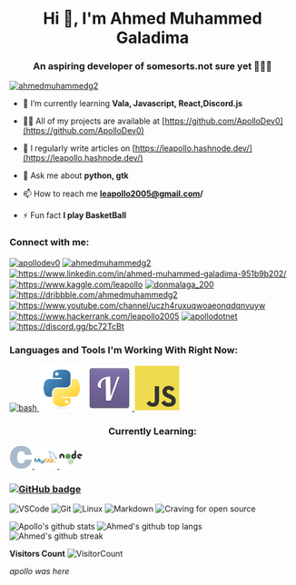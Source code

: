 <h1 align="center">Hi 👋, I'm Ahmed Muhammed Galadima</h1>
<h3 align="center">An aspiring developer of somesorts.not sure yet 🤷🏽‍♂️</h3>

<p align="left"> <a href="https://twitter.com/ahmedmuhammedg2" target="blank"><img src="https://img.shields.io/twitter/follow/ahmedmuhammedg2?logo=twitter&style=for-the-badge" alt="ahmedmuhammedg2" /></a> </p>

- 🌱 I’m currently learning **Vala, Javascript, React,Discord.js**

- 👨‍💻 All of my projects are available at [https://github.com/ApolloDev0](https://github.com/ApolloDev0)

- 📝 I regularly write articles on [https://leapollo.hashnode.dev/](https://leapollo.hashnode.dev/)

- 💬 Ask me about **python, gtk**

- 📫 How to reach me **leapollo2005@gmail.com/**

- ⚡ Fun fact **I play BasketBall**

<h3 align="left">Connect with me:</h3>
<p align="left">
<a href="https://codepen.io/apollodev0" target="blank"><img align="center" src="https://cdn.jsdelivr.net/npm/simple-icons@3.0.1/icons/codepen.svg" alt="apollodev0" height="30" width="40" /></a>
<a href="https://twitter.com/ahmedmuhammedg2" target="blank"><img align="center" src="https://cdn.jsdelivr.net/npm/simple-icons@3.0.1/icons/twitter.svg" alt="ahmedmuhammedg2" height="30" width="40" /></a>
<a href="https://linkedin.com/in/https://www.linkedin.com/in/ahmed-muhammed-galadima-951b9b202/" target="blank"><img align="center" src="https://cdn.jsdelivr.net/npm/simple-icons@3.0.1/icons/linkedin.svg" alt="https://www.linkedin.com/in/ahmed-muhammed-galadima-951b9b202/" height="30" width="40" /></a>
<a href="https://kaggle.com/https://www.kaggle.com/leapollo" target="blank"><img align="center" src="https://cdn.jsdelivr.net/npm/simple-icons@3.0.1/icons/kaggle.svg" alt="https://www.kaggle.com/leapollo" height="30" width="40" /></a>
<a href="https://instagram.com/donmalaga_200" target="blank"><img align="center" src="https://cdn.jsdelivr.net/npm/simple-icons@3.0.1/icons/instagram.svg" alt="donmalaga_200" height="30" width="40" /></a>
<a href="https://dribbble.com/https://dribbble.com/ahmedmuhammedg2" target="blank"><img align="center" src="https://cdn.jsdelivr.net/npm/simple-icons@3.0.1/icons/dribbble.svg" alt="https://dribbble.com/ahmedmuhammedg2" height="30" width="40" /></a>
<a href="https://www.youtube.com/c/https://www.youtube.com/channel/uczh4ruxuqwoaeonqdqnvuyw" target="blank"><img align="center" src="https://cdn.jsdelivr.net/npm/simple-icons@3.0.1/icons/youtube.svg" alt="https://www.youtube.com/channel/uczh4ruxuqwoaeonqdqnvuyw" height="30" width="40" /></a>
<a href="https://www.hackerrank.com/https://www.hackerrank.com/leapollo2005" target="blank"><img align="center" src="https://cdn.jsdelivr.net/npm/simple-icons@3.0.1/icons/hackerrank.svg" alt="https://www.hackerrank.com/leapollo2005" height="30" width="40" /></a>
<a href="https://www.leetcode.com/apollodotnet" target="blank"><img align="center" src="https://cdn.jsdelivr.net/npm/simple-icons@3.0.1/icons/leetcode.svg" alt="apollodotnet" height="30" width="40" /></a>
<a href="https://discord.gg/https://discord.gg/bc72TcBt" target="blank"><img align="center" src="https://cdn.jsdelivr.net/npm/simple-icons@3.0.1/icons/discord.svg" alt="https://discord.gg/bc72TcBt" height="30" width="40" /></a>
</p>

<h3 align="left">Languages and Tools I'm Working With Right Now:</h3>
<p align="left"> <a href="https://www.gnu.org/software/bash/" target="_blank"> <img src="https://www.vectorlogo.zone/logos/gnu_bash/gnu_bash-icon.svg" alt="bash" width="80" height="80"/> </a> <a href="https://www.python.org" target="_blank"> <img src="https://raw.githubusercontent.com/devicons/devicon/master/icons/python/python-original.svg" alt="python" width="80" height="80"/></a>
  <a href="https://wiki.gnome.org/Projects/Vala" target="_blank">
    <img src="./vala-image.svg.png" alt="Vala Logo" width="80" height="80"/>
    </a>
 <a href="https://developer.mozilla.org/en-US/docs/Web/JavaScript" target="_blank"> <img src="https://raw.githubusercontent.com/devicons/devicon/master/icons/javascript/javascript-original.svg" alt="javascript" width="80" height="80"/> </a>
</p>

<h3 align="Center">Currently Learning:</h3>
<p>
  <a href="https://www.cprogramming.com/" target="_blank"> <img src="https://raw.githubusercontent.com/devicons/devicon/master/icons/c/c-original.svg" alt="c" width="40" height="40"/> </a>
  <a href="https://www.mysql.com/" target="_blank"> <img src="https://raw.githubusercontent.com/devicons/devicon/master/icons/mysql/mysql-original-wordmark.svg" alt="mysql" width="40" height="40"/> </a> <a href="https://nodejs.org" target="_blank"> <img src="https://raw.githubusercontent.com/devicons/devicon/master/icons/nodejs/nodejs-original-wordmark.svg" alt="nodejs" width="40" height="40"/> </a>
</p>

<h3><a href="https://github.com/ApolloDev0?tab=followers">
    <img src="https://img.shields.io/github/followers/ApolloDev0?label=Followers&logo=GitHub&style=for-the-badge" alt="GitHub badge" />
 </a></h3>
 
![VSCode](https://img.shields.io/badge/-vscode-00a8e8?style=for-the-badge&logo=visual-studio-code)
![Git](https://img.shields.io/badge/git%20-%23F05033.svg?&style=for-the-badge&logo=git&logoColor=white)
![Linux](https://img.shields.io/badge/-linux-772953?style=for-the-badge&logo=linux)
![Markdown](https://img.shields.io/badge/markdown-%23000000.svg?&style=for-the-badge&logo=markdown&logoColor=white)
![Craving for open source](https://img.shields.io/badge/-I%27m_craving_for_open_source-green?style=for-the-badge&logo=github&logoColor=black)


![Apollo's github stats](https://github-readme-stats.vercel.app/api?username=ApolloDev0&theme=synthwave&show_icons=true&layout=demo)
![Ahmed's github top langs](https://github-readme-stats.vercel.app/api/top-langs?username=ApolloDev0&show_icons=true&locale=en&layout=demo&theme=gruvbox&langs_count=8&hide=c%23,Vim%20script,nim,html,css)
![Ahmed's github streak](https://github-readme-streak-stats.herokuapp.com/?user=ApolloDev0&show_icons=true&locale=en&layout=demo&theme=gruvbox)


**Visitors Count**
![VisitorCount](https://profile-counter.glitch.me/{ApolloDev0}/count.svg)

*apollo was here*

